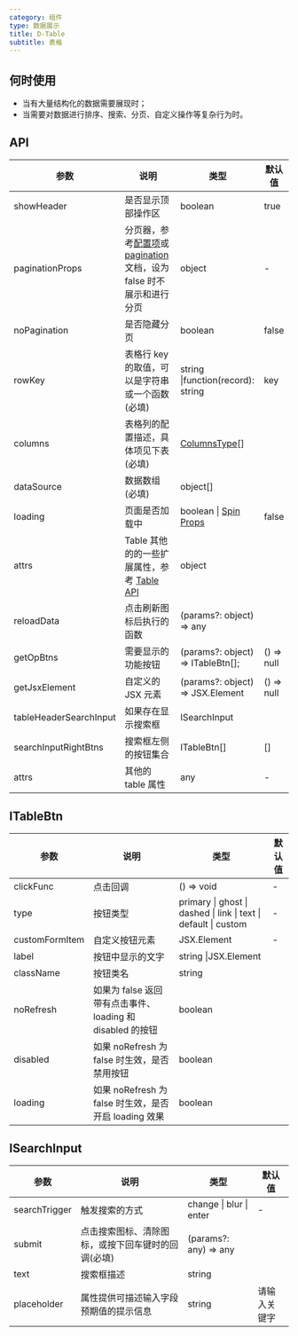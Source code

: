 ```yaml
---
category: 组件
type: 数据展示
title: D-Table
subtitle: 表格
---
```


## 何时使用

- 当有大量结构化的数据需要展现时；
- 当需要对数据进行排序、搜索、分页、自定义操作等复杂行为时。

## API

| 参数                   | 说明                                                                                                                                                                      | 类型                                                                | 默认值     |
| ---------------------- | ------------------------------------------------------------------------------------------------------------------------------------------------------------------------- | ------------------------------------------------------------------- | ---------- |
| showHeader             | 是否显示顶部操作区                                                                                                                                                        | boolean                                                             | true       |
| paginationProps        | 分页器，参考[配置项](https://ant.design/components/table-cn/#pagination)或 [pagination](https://ant.design/components/pagination-cn/) 文档，设为 false 时不展示和进行分页 | object                                                              | -          |
| noPagination           | 是否隐藏分页                                                                                                                                                              | boolean                                                             | false      |
| rowKey                 | 表格行 key 的取值，可以是字符串或一个函数(必填)                                                                                                                           | string \|function(record): string                                   | key        |
| columns                | 表格列的配置描述，具体项见下表(必填)                                                                                                                                      | [ColumnsType](https://ant.design/components/table-cn/#Column)[]     |            |
| dataSource             | 数据数组(必填)                                                                                                                                                            | object[]                                                            |            |
| loading                | 页面是否加载中                                                                                                                                                            | boolean \| [Spin Props](https://ant.design/components/spin-cn/#API) | false      |
| attrs                  | Table 其他的的一些扩展属性，参考 [Table API](https://ant.design/components/table-cn/#API)                                                                                 | object                                                              |            |
| reloadData             | 点击刷新图标后执行的函数                                                                                                                                                  | (params?: object) => any                                            |            |
| getOpBtns              | 需要显示的功能按钮                                                                                                                                                        | (params?: object) => ITableBtn[];                                   | () => null |
| getJsxElement          | 自定义的 JSX 元素                                                                                                                                                         | (params?: object) => JSX.Element                                    | () => null |
| tableHeaderSearchInput | 如果存在显示搜索框                                                                                                                                                        | ISearchInput                                                        |            |
| searchInputRightBtns   | 搜索框左侧的按钮集合                                                                                                                                                      | ITableBtn[]                                                         | []         |
| attrs                  | 其他的 table 属性                                                                                                                                                         | any                                                                 | -          |

## ITableBtn

| 参数       | 说明                                                      | 类型                                                            | 默认值 |
| ---------- | --------------------------------------------------------- | --------------------------------------------------------------- | ------ |
| clickFunc  | 点击回调                                                  | () => void                                                      | -      |
| type       | 按钮类型                                                  | primary \| ghost \| dashed \| link \| text \| default \| custom | -      |
|customFormItem|自定义按钮元素|JSX.Element|-|
| label      | 按钮中显示的文字                                          | string \|JSX.Element                                            |        |
| className  | 按钮类名                       | string                                                          |        |
| noRefresh  | 如果为 false 返回带有点击事件、loading 和 disabled 的按钮 | boolean                                                         |        |
| disabled   | 如果 noRefresh 为 false 时生效，是否禁用按钮              | boolean                                                         |        |
| loading    | 如果 noRefresh 为 false 时生效，是否开启 loading 效果     | boolean                                                         |        |

## ISearchInput

| 参数          | 说明                                               | 类型                    | 默认值       |
| ------------- | -------------------------------------------------- | ----------------------- | ------------ |
| searchTrigger | 触发搜索的方式                                     | change \| blur \| enter | -            |
| submit        | 点击搜索图标、清除图标，或按下回车键时的回调(必填) | (params?: any) => any   |              |
| text          | 搜索框描述                                         | string                  |              |
| placeholder   | 属性提供可描述输入字段预期值的提示信息             | string                  | 请输入关键字 |
